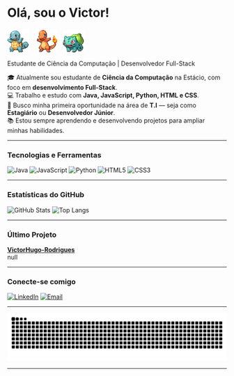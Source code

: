 
# Olá, sou o Victor! 

<p align="left">
  <img src="https://raw.githubusercontent.com/PokeAPI/sprites/master/sprites/pokemon/versions/generation-v/black-white/animated/7.gif" alt="Squirtle animado" width="50" style="margin-right: 10px;" />
  <img src="https://raw.githubusercontent.com/PokeAPI/sprites/master/sprites/pokemon/versions/generation-v/black-white/animated/4.gif" alt="Charmander animado" width="50" style="margin-right: 10px;" />
  <img src="https://raw.githubusercontent.com/PokeAPI/sprites/master/sprites/pokemon/versions/generation-v/black-white/animated/1.gif" alt="Bulbasaur animado" width="50" />
</p>


Estudante de Ciência da Computação | Desenvolvedor Full-Stack

🎓 Atualmente sou estudante de **Ciência da Computação** na Estácio, com foco em **desenvolvimento Full-Stack**.  
💻 Trabalho e estudo com **Java, JavaScript, Python, HTML e CSS**.  
🚀 Busco minha primeira oportunidade na área de **T.I** — seja como **Estagiário** ou **Desenvolvedor Júnior**.  
📚 Estou sempre aprendendo e desenvolvendo projetos para ampliar minhas habilidades.

---

###  Tecnologias e Ferramentas

<p>
  <img src="https://cdn.jsdelivr.net/gh/devicons/devicon/icons/java/java-original.svg" alt="Java" width="40"/>
  <img src="https://cdn.jsdelivr.net/gh/devicons/devicon/icons/javascript/javascript-original.svg" alt="JavaScript" width="40"/>
  <img src="https://cdn.jsdelivr.net/gh/devicons/devicon/icons/python/python-original.svg" alt="Python" width="40"/>
  <img src="https://cdn.jsdelivr.net/gh/devicons/devicon/icons/html5/html5-original.svg" alt="HTML5" width="40"/>
  <img src="https://cdn.jsdelivr.net/gh/devicons/devicon/icons/css3/css3-original.svg" alt="CSS3" width="40"/>
</p>

---

###  Estatísticas do GitHub

![GitHub Stats](https://github-readme-stats.vercel.app/api?username=VictorHugo-Rodrigues&show_icons=true&theme=vision-friendly-dark)
![Top Langs](https://github-readme-stats.vercel.app/api/top-langs/?username=VictorHugo-Rodrigues&layout=compact&theme=vision-friendly-dark)

---


<!--LAST_PROJECT_START-->
### Último Projeto 

**[VictorHugo-Rodrigues](https://github.com/VictorHugo-Rodrigues/VictorHugo-Rodrigues)**  
null
<!--LAST_PROJECT_END-->

---

###  Conecte-se comigo
[![LinkedIn](https://img.shields.io/badge/LinkedIn-blue?style=for-the-badge&logo=linkedin&logoColor=white)](https://www.linkedin.com/in/victor-hugo-9100b2263)
[![Email](https://img.shields.io/badge/Email-D14836?style=for-the-badge&logo=gmail&logoColor=white)](mailto:victordarc81@gmail.com)

---

![Snake animation](https://raw.githubusercontent.com/VictorHugo-Rodrigues/VictorHugo-Rodrigues/output/github-contribution-grid-snake-dark.svg)

---
